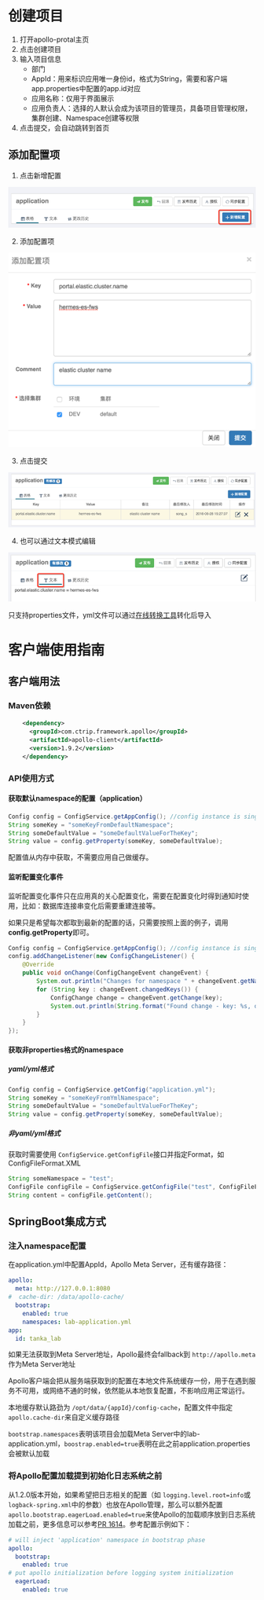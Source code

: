 # 创建项目

1. 打开apollo-protal主页
2. 点击创建项目
3. 输入项目信息
   - 部门
   - AppId：用来标识应用唯一身份id，格式为String，需要和客户端app.properties中配置的app.id对应
   - 应用名称：仅用于界面展示
   - 应用负责人：选择的人默认会成为该项目的管理员，具备项目管理权限，集群创建、Namespace创建等权限
4. 点击提交，会自动跳转到首页

## 添加配置项

1. 点击新增配置

![1661333091343](image/SpringBoot客户端集成Apollo/1661333091343.png)

2. 添加配置项

![1661333145887](image/SpringBoot客户端集成Apollo/1661333145887.png)

3. 点击提交

![1661333168437](image/SpringBoot客户端集成Apollo/1661333168437.png)

4. 也可以通过文本模式编辑

![1661333214803](image/SpringBoot客户端集成Apollo/1661333214803.png)

只支持properties文件，yml文件可以通过[在线转换工具](https://www.toyaml.com/index.html)转化后导入

# 客户端使用指南

## 客户端用法

### Maven依赖

```xml
    <dependency>
      <groupId>com.ctrip.framework.apollo</groupId>
      <artifactId>apollo-client</artifactId>
      <version>1.9.2</version>
    </dependency>
```

### API使用方式

#### 获取默认namespace的配置（application）

```java
Config config = ConfigService.getAppConfig(); //config instance is singleton for each namespace and is never null
String someKey = "someKeyFromDefaultNamespace";
String someDefaultValue = "someDefaultValueForTheKey";
String value = config.getProperty(someKey, someDefaultValue);
```

配置值从内存中获取，不需要应用自己做缓存。

#### 监听配置变化事件

监听配置变化事件只在应用真的关心配置变化，需要在配置变化时得到通知时使用，比如：数据库连接串变化后需要重建连接等。

如果只是希望每次都取到最新的配置的话，只需要按照上面的例子，调用**config.getProperty**即可。

```java
Config config = ConfigService.getAppConfig(); //config instance is singleton for each namespace and is never null
config.addChangeListener(new ConfigChangeListener() {
    @Override
    public void onChange(ConfigChangeEvent changeEvent) {
        System.out.println("Changes for namespace " + changeEvent.getNamespace());
        for (String key : changeEvent.changedKeys()) {
            ConfigChange change = changeEvent.getChange(key);
            System.out.println(String.format("Found change - key: %s, oldValue: %s, newValue: %s, changeType: %s", change.getPropertyName(), change.getOldValue(), change.getNewValue(), change.getChangeType()));
        }
    }
});
```

#### 获取非properties格式的namespace

##### yaml/yml格式

```java
Config config = ConfigService.getConfig("application.yml");
String someKey = "someKeyFromYmlNamespace";
String someDefaultValue = "someDefaultValueForTheKey";
String value = config.getProperty(someKey, someDefaultValue);
```

##### 非yaml/yml格式

获取时需要使用 `ConfigService.getConfigFile`接口并指定Format，如ConfigFileFormat.XML

```java
String someNamespace = "test";
ConfigFile configFile = ConfigService.getConfigFile("test", ConfigFileFormat.XML);
String content = configFile.getContent();
```

## SpringBoot集成方式

### 注入namespace配置

在application.yml中配置AppId，Apollo Meta Server，还有缓存路径：

```yml
apollo:
  meta: http://127.0.0.1:8080
#  cache-dir: /data/apollo-cache/
  bootstrap:
    enabled: true
    namespaces: lab-application.yml
app:
  id: tanka_lab
```

如果无法获取到Meta Server地址，Apollo最终会fallback到 `http://apollo.meta`作为Meta Server地址

Apollo客户端会把从服务端获取到的配置在本地文件系统缓存一份，用于在遇到服务不可用，或网络不通的时候，依然能从本地恢复配置，不影响应用正常运行。

本地缓存默认路劲为 `/opt/data/{appId}/config-cache`，配置文件中指定 `apollo.cache-dir`来自定义缓存路径

`bootstrap.namespaces`表明该项目会加载Meta Server中的lab-application.yml，`boostrap.enabled=true`表明在此之前application.properties会被默认加载

### 将Apollo配置加载提到初始化日志系统之前

从1.2.0版本开始，如果希望把日志相关的配置（如 `logging.level.root=info`或 `logback-spring.xml`中的参数）也放在Apollo管理，那么可以额外配置 `apollo.bootstrap.eagerLoad.enabled=true`来使Apollo的加载顺序放到日志系统加载之前，更多信息可以参考[PR 1614](https://github.com/apolloconfig/apollo/pull/1614)。参考配置示例如下：

```yml
# will inject 'application' namespace in bootstrap phase
apollo:
  bootstrap:
    enabled: true
# put apollo initialization before logging system initialization
  eagerLoad:
    enabled: true
```
